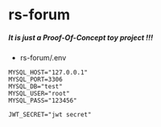 # rs-forum 

##### It is just a Proof-Of-Concept toy project !!!

* rs-forum/.env
```
MYSQL_HOST="127.0.0.1"
MYSQL_PORT=3306
MYSQL_DB="test"
MYSQL_USER="root"
MYSQL_PASS="123456"

JWT_SECRET="jwt secret"
```

